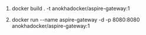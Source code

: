 1. docker build . -t anokhadocker/aspire-gateway:1

2. docker run --name aspire-gateway -d -p 8080:8080 anokhadocker/aspire-gateway:1

